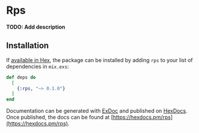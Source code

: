 # Rps

**TODO: Add description**

## Installation

If [available in Hex](https://hex.pm/docs/publish), the package can be installed
by adding `rps` to your list of dependencies in `mix.exs`:

```elixir
def deps do
  [
    {:rps, "~> 0.1.0"}
  ]
end
```

Documentation can be generated with [ExDoc](https://github.com/elixir-lang/ex_doc)
and published on [HexDocs](https://hexdocs.pm). Once published, the docs can
be found at [https://hexdocs.pm/rps](https://hexdocs.pm/rps).

